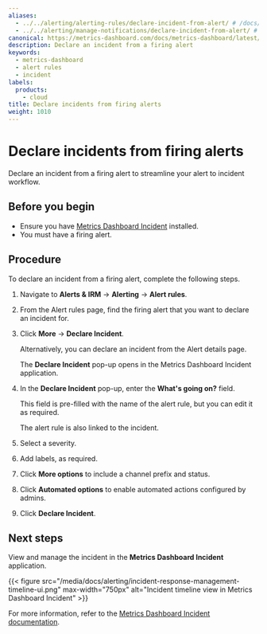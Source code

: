 ```yaml
---
aliases:
  - ../../alerting/alerting-rules/declare-incident-from-alert/ # /docs/metrics-dashboard/<METRICS_DASHBOARD_VERSION>/alerting/alerting-rules/declare-incident-from-alert/
  - ../../alerting/manage-notifications/declare-incident-from-alert/ # /docs/metrics-dashboard/<METRICS_DASHBOARD_VERSION>/alerting/manage-notifications/declare-incident-from-alert/
canonical: https://metrics-dashboard.com/docs/metrics-dashboard/latest/alerting/monitor-status/declare-incident-from-alert/
description: Declare an incident from a firing alert
keywords:
  - metrics-dashboard
  - alert rules
  - incident
labels:
  products:
    - cloud
title: Declare incidents from firing alerts
weight: 1010
---
```


# Declare incidents from firing alerts

Declare an incident from a firing alert to streamline your alert to incident workflow.

## Before you begin

- Ensure you have [Metrics Dashboard Incident](/docs/metrics-dashboard-cloud/incident/) installed.
- You must have a firing alert.

## Procedure

To declare an incident from a firing alert, complete the following steps.

1. Navigate to **Alerts & IRM** -> **Alerting** -> **Alert rules**.
1. From the Alert rules page, find the firing alert that you want to declare an incident for.
1. Click **More** -> **Declare Incident**.

   Alternatively, you can declare an incident from the Alert details page.

   The **Declare Incident** pop-up opens in the Metrics Dashboard Incident application.

1. In the **Declare Incident** pop-up, enter the **What's going on?** field.

   This field is pre-filled with the name of the alert rule, but you can edit it as required.

   The alert rule is also linked to the incident.

1. Select a severity.
1. Add labels, as required.
1. Click **More options** to include a channel prefix and status.
1. Click **Automated options** to enable automated actions configured by admins.
1. Click **Declare Incident**.

## Next steps

View and manage the incident in the **Metrics Dashboard Incident** application.

{{< figure src="/media/docs/alerting/incident-response-management-timeline-ui.png" max-width="750px" alt="Incident timeline view in Metrics Dashboard Incident" >}}

For more information, refer to the [Metrics Dashboard Incident documentation](/docs/metrics-dashboard-cloud/incident/configure-settings/).
